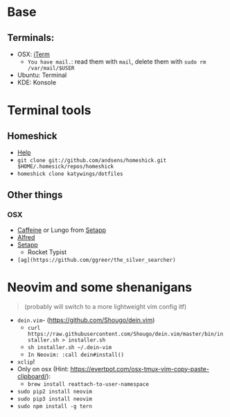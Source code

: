 # Base

## Terminals: 
- OSX: [iTerm](https://iterm2.com/)
    - `You have mail.`: read them with `mail`, delete them with `sudo rm /var/mail/$USER`
- Ubuntu: Terminal
- KDE: Konsole

# Terminal tools

## Homeshick
- [Help](https://github.com/andsens/homeshick/wiki/Installation)
- `git clone git://github.com/andsens/homeshick.git $HOME/.homesick/repos/homeshick`
- `homeshick clone katywings/dotfiles` 

## Other things
### OSX
- [Caffeine](http://lightheadsw.com/caffeine/) or Lungo from [Setapp](https://setapp.com/de)
- [Alfred](https://www.alfredapp.com/) 
- [Setapp](https://setapp.com/de)
    - Rocket Typist
- `[ag](https://github.com/ggreer/the_silver_searcher)`

# Neovim and some shenanigans 
> (probably will switch to a more lightweight vim config itf)

- `dein.vim`- (https://github.com/Shougo/dein.vim)
    - `curl https://raw.githubusercontent.com/Shougo/dein.vim/master/bin/installer.sh > installer.sh`
    - `sh installer.sh ~/.dein-vim`
    - `In Neovim: :call dein#install()`
- `xclip`!
- Only on osx (Hint: https://evertpot.com/osx-tmux-vim-copy-paste-clipboard/):
    - `brew install reattach-to-user-namespace`
- `sudo pip2 install neovim`
- `sudo pip3 install neovim`
- `sudo npm install -g tern`
